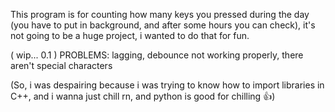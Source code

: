 
This program is for counting how many keys you pressed during the day (you have to put in background, and after some hours you can check), it's not going to be a huge project, i wanted to do that for fun.

( wip... 0.1 )
PROBLEMS: lagging, debounce not working properly, there aren't special characters

(So, i was despairing because i was trying to know how to import libraries in C++, and i wanna just chill rn, and
python is good for chilling 👍)

